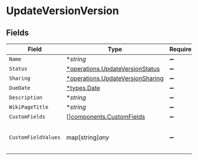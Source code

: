 # UpdateVersionVersion


## Fields

| Field                                                                               | Type                                                                                | Required                                                                            | Description                                                                         | Example                                                                             |
| ----------------------------------------------------------------------------------- | ----------------------------------------------------------------------------------- | ----------------------------------------------------------------------------------- | ----------------------------------------------------------------------------------- | ----------------------------------------------------------------------------------- |
| `Name`                                                                              | **string*                                                                           | :heavy_minus_sign:                                                                  | N/A                                                                                 |                                                                                     |
| `Status`                                                                            | [*operations.UpdateVersionStatus](../../models/operations/updateversionstatus.md)   | :heavy_minus_sign:                                                                  | N/A                                                                                 |                                                                                     |
| `Sharing`                                                                           | [*operations.UpdateVersionSharing](../../models/operations/updateversionsharing.md) | :heavy_minus_sign:                                                                  | N/A                                                                                 |                                                                                     |
| `DueDate`                                                                           | [*types.Date](../../types/date.md)                                                  | :heavy_minus_sign:                                                                  | N/A                                                                                 |                                                                                     |
| `Description`                                                                       | **string*                                                                           | :heavy_minus_sign:                                                                  | N/A                                                                                 |                                                                                     |
| `WikiPageTitle`                                                                     | **string*                                                                           | :heavy_minus_sign:                                                                  | N/A                                                                                 |                                                                                     |
| `CustomFields`                                                                      | [][components.CustomFields](../../models/components/customfields.md)                | :heavy_minus_sign:                                                                  | N/A                                                                                 |                                                                                     |
| `CustomFieldValues`                                                                 | map[string]*any*                                                                    | :heavy_minus_sign:                                                                  | N/A                                                                                 | {<br/>"0": "string"<br/>}                                                           |